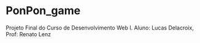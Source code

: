 # PonPon_game
Projeto Final do Curso de Desenvolvimento Web I. Aluno: Lucas Delacroix, Prof: Renato Lenz 
